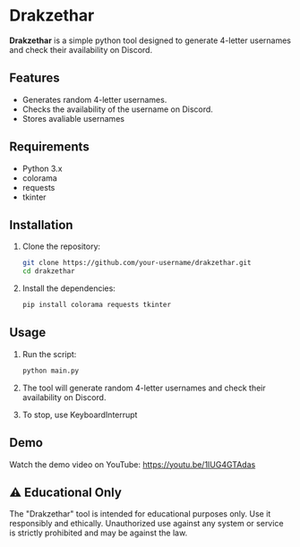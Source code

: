 # Drakzethar

**Drakzethar** is a simple python tool designed to generate 4-letter usernames and check their availability on Discord. 

## Features

- Generates random 4-letter usernames.
- Checks the availability of the username on Discord.
- Stores avaliable usernames

## Requirements

- Python 3.x
- colorama
- requests
- tkinter

## Installation

1. Clone the repository:
    ```bash
    git clone https://github.com/your-username/drakzethar.git
    cd drakzethar
    ```

2. Install the dependencies:
    ```bash
    pip install colorama requests tkinter
    ```

## Usage

1. Run the script:
    ```bash
    python main.py
    ```

2. The tool will generate random 4-letter usernames and check their availability on Discord.
3. To stop, use KeyboardInterrupt

## Demo

Watch the demo video on YouTube: https://youtu.be/1IUG4GTAdas

## ⚠️ Educational Only

The "Drakzethar" tool is intended for educational purposes only. Use it responsibly and ethically. Unauthorized use against any system or service is strictly prohibited and may be against the law.
